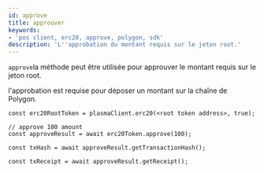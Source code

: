 ```yaml
---
id: approve
title: approuver
keywords:
- 'pos client, erc20, approve, polygon, sdk'
description: 'L''approbation du montant requis sur le jeton root.'
---
```


`approve`la méthode peut être utilisée pour approuver le montant requis sur le jeton root.

l'approbation est requise pour déposer un montant sur la chaîne de Polygon.

```
const erc20RootToken = plasmaClient.erc20(<root token address>, true);

// approve 100 amount
const approveResult = await erc20Token.approve(100);

const txHash = await approveResult.getTransactionHash();

const txReceipt = await approveResult.getReceipt();

```
